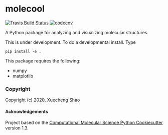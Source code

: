 molecool
==============================
[//]: # (Badges)
[![Travis Build Status](https://travis-ci.com/REPLACE_WITH_OWNER_ACCOUNT/molecool.svg?branch=master)](https://travis-ci.com/REPLACE_WITH_OWNER_ACCOUNT/molecool)
[![codecov](https://codecov.io/gh/REPLACE_WITH_OWNER_ACCOUNT/molecool/branch/master/graph/badge.svg)](https://codecov.io/gh/REPLACE_WITH_OWNER_ACCOUNT/molecool/branch/master)


A Python package for analyzing and visualizing molecular structures.


This is under development. To do a developmental install. Type

`pip install -e .`

This package requires the following:
- numpy
- matplotlib

### Copyright

Copyright (c) 2020, Xuecheng Shao


#### Acknowledgements
 
Project based on the 
[Computational Molecular Science Python Cookiecutter](https://github.com/molssi/cookiecutter-cms) version 1.3.
